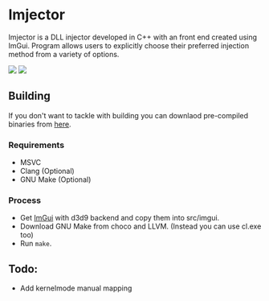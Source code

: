 # Imjector
Imjector is a DLL injector developed in C++ with an front end created using ImGui. Program allows users to explicitly choose their preferred injection method from a variety of options.

![](https://github.com/epsilonr/imjector/blob/main/img/ss1.png)
![](https://github.com/epsilonr/imjector/blob/main/img/ss0.png)

## Building
If you don't want to tackle with building you can downlaod pre-compiled binaries from [here](https://github.com/rft0/imjector/releases).

### Requirements
* MSVC
* Clang (Optional)
* GNU Make (Optional)

### Process
* Get [ImGui](https://github.com/ocornut/imgui/tree/docking) with d3d9 backend and copy them into src/imgui.
* Download GNU Make from choco and LLVM. (Instead you can use cl.exe too)
* Run `make`.

## Todo:
* Add kernelmode manual mapping
